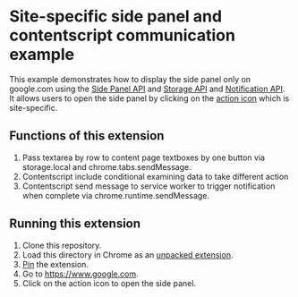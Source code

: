 # Site-specific side panel and contentscript communication example

This example demonstrates how to display the side panel only on google.com using the [Side Panel API](https://developer.chrome.com/docs/extensions/reference/sidePanel/) and [Storage API](https://developer.chrome.com/docs/extensions/reference/api/storage) and [Notification API](https://developer.chrome.com/docs/extensions/reference/api/notifications). 
It allows users to open the side panel by clicking on the [action icon](https://developer.chrome.com/docs/extensions/reference/action/) which is site-specific.

## Functions of this extension
1. Pass textarea by row to content page textboxes by one button via storage.local and chrome.tabs.sendMessage.  
2. Contentscript include conditional examining data to take different action 
3. Contentscript send message to service worker to trigger notification when complete via chrome.runtime.sendMessage.

## Running this extension

1. Clone this repository.
2. Load this directory in Chrome as an [unpacked extension](https://developer.chrome.com/docs/extensions/mv3/getstarted/development-basics/#load-unpacked).
3. [Pin](https://developer.chrome.com/docs/extensions/mv3/getstarted/development-basics/#pin) the extension.
4. Go to https://www.google.com.
5. Click on the action icon to open the side panel.
